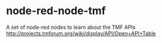 # node-red-node-tmf
A set of node-red nodes to learn about the TMF APIs http://projects.tmforum.org/wiki/display/API/Open+API+Table
